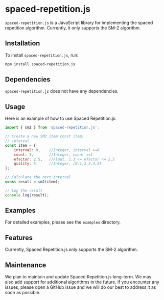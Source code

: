 # spaced-repetition.js

`spaced-repetition.js` is a JavaScript library for implementing the spaced repetition algorithm. Currently, it only supports the SM-2 algorithm.

## Installation

To install `spaced-repetition.js`, run:
```bash
npm install spaced-repetition.js
```

## Dependencies

`spaced-repetition.js` does not have any dependencies.

## Usage

Here is an example of how to use Spaced Repetition.js:
```javascript
import { sm2 } from 'spaced-repetition.js';

// Create a new SM2 item const item: 
// interval
const item = { 
    interval: 0,    //Integer, interval >=0
    count: 1,       //Integer, count >=1
    efactor: 2.5,   //Float, 1.3 <= efactor <= 2.5
    quality: 5      //Integer, [0,1,2,3,4,5]
};

// Calculate the next interval 
const result = sm2(item);

// Log the result 
console.log(result);
```

## Examples

For detailed examples, please see the `examples` directory.

## Features

Currently, Spaced Repetition.js only supports the SM-2 algorithm.

## Maintenance

We plan to maintain and update Spaced Repetition.js long-term. We may also add support for additional algorithms in the future. If you encounter any issues, please open a GitHub issue and we will do our best to address it as soon as possible.
